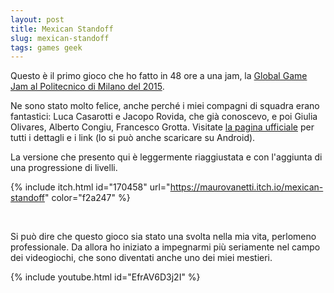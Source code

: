 ```yaml
---
layout: post
title: Mexican Standoff
slug: mexican-standoff
tags: games geek
---
```

Questo è il primo gioco che ho fatto in 48 ore a una jam, la [Global Game Jam al Politecnico di Milano del 2015](https://v3.globalgamejam.org/2015/games/mexican-standoff).

Ne sono stato molto felice, anche perché i miei compagni di squadra erano fantastici: Luca Casarotti e Jacopo Rovida, che già conoscevo, e poi Giulia Olivares, Alberto Congiu, Francesco Grotta. Visitate [la pagina ufficiale](https://maurovanetti.itch.io/mexican-standoff) per tutti i dettagli e i link (lo si può anche scaricare su Android).

La versione che presento qui è leggermente riaggiustata e con l'aggiunta di una progressione di livelli.

{% include itch.html id="170458" url="https://maurovanetti.itch.io/mexican-standoff" color="f2a247" %}

<br>

Si può dire che questo gioco sia stato una svolta nella mia vita, perlomeno professionale. Da allora ho iniziato a impegnarmi più seriamente nel campo dei videogiochi, che sono diventati anche uno dei miei mestieri.

{% include youtube.html id="EfrAV6D3j2I" %}